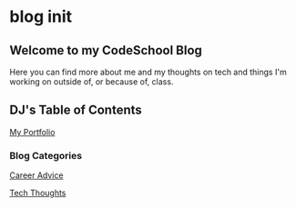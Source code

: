 # blog init

## Welcome to my CodeSchool Blog

Here you can find more about me and my thoughts on tech and things I'm working on outside of, or because of, class.

<!-- ## Students READTHIS

Add a folder in the 2024 folder with your name on it. 
It should contain a single file titled index.md or README.md along with a folder titled Portfolio
 -->

## DJ's Table of Contents

[My Portfolio](.DJ/Portfolio/index.md)

<!-- [Module 1](/Module1/) -->

### Blog Categories

[Career Advice](.DJ/Career/index.md)

[Tech Thoughts](.DJ/Tech/index.md)

